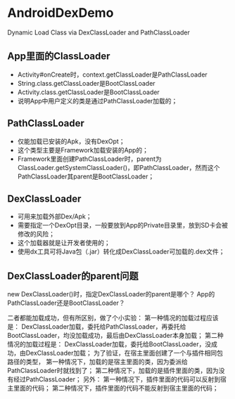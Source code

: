 # AndroidDexDemo
Dynamic Load Class via DexClassLoader and PathClassLoader


## App里面的ClassLoader
- Activity#onCreate时，context.getClassLoader是PathClassLoader
- String.class.getClassLoader是BootClassLoader
- Activity.class.getClassLoader是BootClassLoader
- 说明App中用户定义的类是通过PathClassLoader加载的；


## PathClassLoader
- 仅能加载已安装的Apk，没有DexOpt；
- 这个类型主要是Framework加载安装的App的；
- Framework里面创建PathClassLoader时，parent为ClassLoader.getSystemClassLoader()，即PathClassLoader，然而这个PathClassLoader其parent是BootClassLoader；

## DexClassLoader
- 可用来加载外部Dex/Apk；
- 需要指定一个DexOpt目录，一般要放到App的Private目录里，放到SD卡会被修改的风险；
- 这个加载器就是让开发者使用的；
- 使用dx工具可将Java包（.jar）转化成DexClassLoader可加载的.dex文件；

## DexClassLoader的parent问题
new DexClassLoader()时，指定DexClassLoader的parent是哪个？
App的PathClassLoader还是BootClassLoader？

二者都能加载成功，但有所区别，做了个小实验：
第一种情况的加载过程应该是：
DexClassLoader加载，委托给PathClassLoader，再委托给BootClassLoader，均没加载成功，最后由DexClassLoader本身加载；
第二种情况的加载过程是：
DexClassLoader加载，委托给BootClassLoader，没成功，由DexClassLoader加载；
为了验证，在宿主里面创建了一个与插件相同包路径的类型，
第一种情况下，加载的是宿主里面的类，因为委派给PathClassLoader时就找到了；
第二种情况下，加载的是插件里面的类，因为没有经过PathClassLoader；
另外：
第一种情况下，插件里面的代码可以反射到宿主里面的代码；
第二种情况下，插件里面的代码不能反射到宿主里面的代码；
